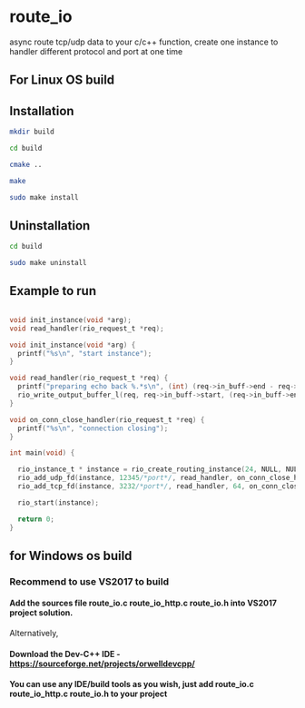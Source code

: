 # route_io
async route tcp/udp data to your c/c++ function, create one instance to handler different protocol and port at one time


## For Linux OS build

## Installation

```bash
mkdir build

cd build

cmake ..

make

sudo make install

```



## Uninstallation

```bash
cd build

sudo make uninstall

```


## Example to run
```c

void init_instance(void *arg);
void read_handler(rio_request_t *req);

void init_instance(void *arg) {
  printf("%s\n", "start instance");
}

void read_handler(rio_request_t *req) {
  printf("preparing echo back %.*s\n", (int) (req->in_buff->end - req->in_buff->start), req->in_buff->start);
  rio_write_output_buffer_l(req, req->in_buff->start, (req->in_buff->end - req->in_buff->start));
}

void on_conn_close_handler(rio_request_t *req) {
  printf("%s\n", "connection closing");
}

int main(void) {

  rio_instance_t * instance = rio_create_routing_instance(24, NULL, NULL);
  rio_add_udp_fd(instance, 12345/*port*/, read_handler, on_conn_close_handler);
  rio_add_tcp_fd(instance, 3232/*port*/, read_handler, 64, on_conn_close_handler);

  rio_start(instance);

  return 0;
}

```


## for Windows os build

### Recommend to use VS2017 to build

#### Add the sources file route_io.c route_io_http.c route_io.h into VS2017 project solution.

Alternatively, 

#### Download the Dev-C++ IDE - https://sourceforge.net/projects/orwelldevcpp/

#### You can use any IDE/build tools as you wish, just add route_io.c route_io_http.c route_io.h to your project




